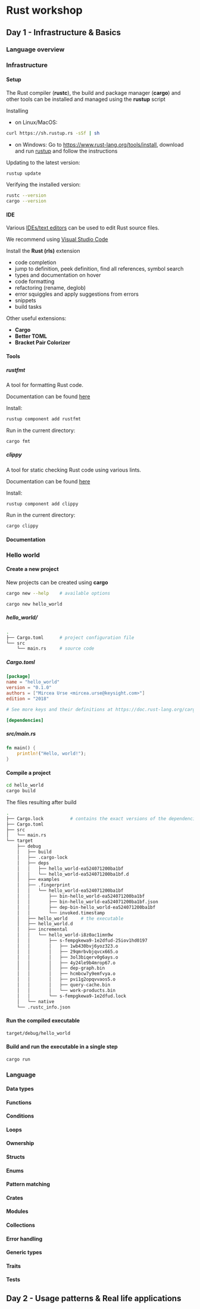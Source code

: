 # Rust workshop

## Day 1 - Infrastructure & Basics

### Language overview

### Infrastructure

#### Setup

The Rust compiler (**rustc**), the build and package manager (**cargo**) and other tools can be installed and managed using the **rustup** script

Installing
- on Linux/MacOS:

```bash
curl https://sh.rustup.rs -sSf | sh
```

- on Windows: Go to https://www.rust-lang.org/tools/install, download and run [rustup](https://win.rustup.rs) and follow the instructions

Updating to the latest version:

```bash
rustup update
```

Verifying the installed version:

```bash
rustc --version
cargo --version
```

#### IDE

Various [IDEs/text editors](https://areweideyet.com/) can be used to edit Rust source files.

We recommend using [Visual Studio Code](https://code.visualstudio.com/)

Install the **Rust (rls)** extension

- code completion
- jump to definition, peek definition, find all references, symbol search
- types and documentation on hover
- code formatting
- refactoring (rename, deglob)
- error squiggles and apply suggestions from errors
- snippets
- build tasks

Other useful extensions:

- **Cargo**
- **Better TOML**
- **Bracket Pair Colorizer**

#### Tools

##### rustfmt

A tool for formatting Rust code.

Documentation can be found [here](https://github.com/rust-lang/rustfmt)

Install:

```bash
rustup component add rustfmt
```

Run in the current directory:

```bash
cargo fmt
```

##### clippy

A tool for static checking Rust code using various lints.

Documentation can be found [here](https://github.com/rust-lang/rust-clippy)

Install:

```bash
rustup component add clippy
```

Run in the current directory:

```bash
cargo clippy
```

#### Documentation

### Hello world

#### Create a new project

New projects can be created using **cargo**

```bash
cargo new --help    # available options
```

```bash
cargo new hello_world
```

##### hello_world/

```bash
.
├── Cargo.toml      # project configuration file
└── src
    └── main.rs     # source code
```

##### Cargo.toml

```toml
[package]
name = "hello_world"
version = "0.1.0"
authors = ["Mircea Urse <mircea.urse@keysight.com>"]
edition = "2018"

# See more keys and their definitions at https://doc.rust-lang.org/cargo/reference/manifest.html

[dependencies]
```

##### src/main.rs

```rust
fn main() {
    println!("Hello, world!");
}
```

#### Compile a project

```bash
cd hello_world
cargo build
```

The files resulting after build

```bash
.
├── Cargo.lock          # contains the exact versions of the dependencies used
├── Cargo.toml
├── src
│   └── main.rs
└── target
    ├── debug
    │   ├── build
    │   ├── .cargo-lock
    │   ├── deps
    │   │   ├── hello_world-ea524071200ba1bf
    │   │   └── hello_world-ea524071200ba1bf.d
    │   ├── examples
    │   ├── .fingerprint
    │   │   └── hello_world-ea524071200ba1bf
    │   │       ├── bin-hello_world-ea524071200ba1bf
    │   │       ├── bin-hello_world-ea524071200ba1bf.json
    │   │       ├── dep-bin-hello_world-ea524071200ba1bf
    │   │       └── invoked.timestamp
    │   ├── hello_world     # the executable
    │   ├── hello_world.d
    │   ├── incremental
    │   │   └── hello_world-i8z0ac1imn9w
    │   │       ├── s-fempgkewa9-1e2dfud-25iov1hd0197
    │   │       │   ├── 1wb430bvj6yoz323.o
    │   │       │   ├── 29qmrbvbjqvcx665.o
    │   │       │   ├── 3ol3biqerv0g6ays.o
    │   │       │   ├── 4y24le9b4mrop67.o
    │   │       │   ├── dep-graph.bin
    │   │       │   ├── hcmbcw7y9emfvya.o
    │   │       │   ├── pvi1g2opqvvaos5.o
    │   │       │   ├── query-cache.bin
    │   │       │   └── work-products.bin
    │   │       └── s-fempgkewa9-1e2dfud.lock
    │   └── native
    └── .rustc_info.json
```

#### Run the compiled executable

```bash
target/debug/hello_world
```

#### Build and run the executable in a single step

```bash
cargo run
```

### Language

#### Data types

#### Functions

#### Conditions

#### Loops

#### Ownership

#### Structs

#### Enums

#### Pattern matching

#### Crates

#### Modules

#### Collections

#### Error handling

#### Generic types

#### Traits

#### Tests

## Day 2 - Usage patterns & Real life applications
